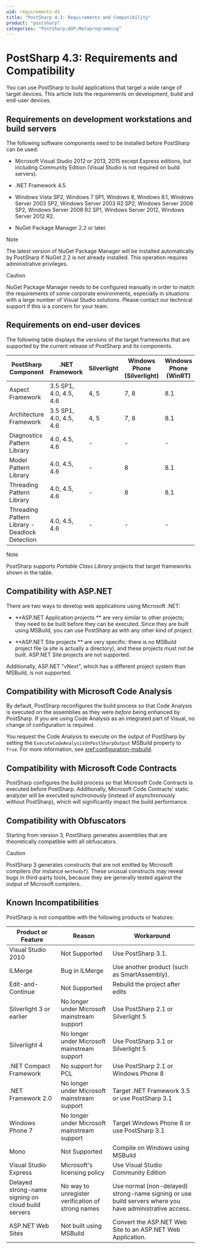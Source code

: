 ```yaml
---
uid: requirements-43
title: "PostSharp 4.3: Requirements and Compatibility"
product: "postsharp"
categories: "PostSharp;AOP;Metaprogramming"
---
```

# PostSharp 4.3: Requirements and Compatibility

You can use PostSharp to build applications that target a wide range of target devices. This article lists the requirements on development, build and end-user devices.


## Requirements on development workstations and build servers

The following software components need to be installed before PostSharp can be used:

* Microsoft Visual Studio 2012 or 2013, 2015 except Express editions, but including Community Edition (Visual Studio is not required on build servers).

* .NET Framework 4.5.

* Windows Vista SP2, Windows 7 SP1, Windows 8, Windows 8.1, Windows Server 2003 SP2, Windows Server 2003 R2 SP2, Windows Server 2008 SP2, Windows Server 2008 R2 SP1, Windows Server 2012, Windows Server 2012 R2.

* NuGet Package Manager 2.2 or later.

> [!NOTE]
> The latest version of NuGet Package Manager will be installed automatically by PostSharp if NuGet 2.2 is not already installed. This operation requires administrative privileges.

> [!CAUTION]
> NuGet Package Manager needs to be configured manually in order to match the requirements of some corporate environments, especially in situations with a large number of Visual Studio solutions. Please contact our technical support if this is a concern for your team.


## Requirements on end-user devices

The following table displays the versions of the target frameworks that are supported by the current release of PostSharp and its components.

| PostSharp Component | .NET Framework | Silverlight | Windows Phone (Silverlight) | Windows Phone (WinRT) | Windows (WinRT) | Xamarin |
|---------------------|----------------|-------------|-----------------------------|-----------------------|-----------------|---------|
| Aspect Framework | 3.5 SP1, 4.0, 4.5, 4.6 | 4, 5 | 7, 8 | 8.1 | 8, 8.1 | 3.8 |
| Architecture Framework | 3.5 SP1, 4.0, 4.5, 4.6 | 4, 5 | 7, 8 | 8.1 | 8, 8.1 | 3.8 |
| Diagnostics Pattern Library | 4.0, 4.5, 4.6 | - | - | - | - | - |
| Model Pattern Library | 4.0, 4.5, 4.6 | - | 8 | 8.1 | 8, 8.1 | 3.8 |
| Threading Pattern Library | 4.0, 4.5, 4.6 | - | 8 | 8.1 | 8, 8.1 | 3.8 |
| Threading Pattern Library - Deadlock Detection | 4.0, 4.5, 4.6 | - | - | - | - | - |

> [!NOTE]
> PostSharp supports *Portable Class Library* projects that target frameworks shown in the table. 


## Compatibility with ASP.NET

There are two ways to develop web applications using Microsoft .NET:

* **ASP.NET Application projects ** are very similar to other projects; they need to be built before they can be executed. Since they are built using MSBuild, you can use PostSharp as with any other kind of project. 

* **ASP.NET Site projects ** are very specific: there is no MSBuild project file (a site is actually a directory), and these projects must not be built. ASP.NET Site projects are not supported. 

Additionally, ASP.NET "vNext", which has a different project system than MSBuild, is not supported.


## Compatibility with Microsoft Code Analysis

By default, PostSharp reconfigures the build process so that Code Analysis is executed on the assemblies as they were *before* being enhanced by PostSharp. If you are using Code Analysis as an integrated part of Visual, no change of configuration is required. 

You request the Code Analysis to execute on the output of PostSharp by setting the `ExecuteCodeAnalysisOnPostSharpOutput` MSBuild property to `True`. For more information, see <xref:configuration-msbuild>. 


## Compatibility with Microsoft Code Contracts

PostSharp configures the build process so that Microsoft Code Contracts is executed before PostSharp. Additionally, Microsoft Code Contracts' static analyzer will be executed synchronously (instead of asynchronously without PostSharp), which will significantly impact the build performance.


## Compatibility with Obfuscators

Starting from version 3, PostSharp generates assemblies that are theoretically compatible with all obfuscators.

> [!CAUTION]
> PostSharp 3 generates constructs that are not emitted by Microsoft compilers (for instance `methodof`). These unusual constructs may reveal bugs in third-party tools, because they are generally tested against the output of Microsoft compilers. 


## Known Incompatibilities

PostSharp is not compatible with the following products or features:

| Product or Feature | Reason | Workaround |
|--------------------|--------|------------|
| Visual Studio 2010 | Not Supported | Use PostSharp 3.1. |
| ILMerge | Bug in ILMerge | Use another product (such as SmartAssembly). |
| Edit-and-Continue | Not Supported | Rebuild the project after edits |
| Silverlight 3 or earlier | No longer under Microsoft mainstream support | Use PostSharp 2.1 or Silverlight 5 |
| Silverlight 4 | No longer under Microsoft mainstream support | Use PostSharp 3.1 or Silverlight 5 |
| .NET Compact Framework | No support for PCL | Use PostSharp 2.1 or Windows Phone 8 |
| .NET Framework 2.0 | No longer under Microsoft mainstream support | Target .NET Framework 3.5 or use PostSharp 3.1 |
| Windows Phone 7 | No longer under Microsoft mainstream support | Target Windows Phone 8 or use PostSharp 3.1 |
| Mono | Not Supported | Compile on Windows using MSBuild |
| Visual Studio Express | Microsoft's licensing policy | Use Visual Studio Community Edition |
| Delayed strong-name signing on cloud build servers | No way to unregister verification of strong names | Use normal (non-delayed) strong-name signing or use build servers where you have administrative access. |
| ASP.NET Web Sites | Not built using MSBuild | Convert the ASP.NET Web Site to an ASP.NET Web Application. |

